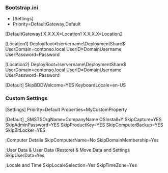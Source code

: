 ### Bootstrap.ini
* [Settings]
* Priority=DefaultGateway,Default

[DefaultGateway]
X.X.X.X=Location1
X.X.X.X=Location2

[Location1]
DeployRoot=\\servername\DeploymentShare$
UserDomain=contonso.local
UserID=DomainUsername
UserPassword=Password

[Location2]
DeployRoot=\\servername\DeploymentShare$
UserDomain=contonso.local
UserID=DomainUsername
UserPassword=Password

[Default]
SkipBDDWelcome=YES
KeyboardLocale=en-US


###  Custom Settings
[Settings]
Priority=Default
Properties=MyCustomProperty

[Default]
_SMSTSOrgName=CompanyName
OSInstall=Y
SkipCapture=YES
SkipAdminPassword=YES
SkipProductKey=YES
SkipComputerBackup=YES
SkipBitLocker=YES

;Computer Details
SkipComputerName=No
SkipDomainMembership=Yes


;User Data & User Data (Restore) & Move Data and Settings
SkipUserData=Yes

;Locale and Time
SkipLocaleSelection=Yes
SkipTimeZone=Yes
